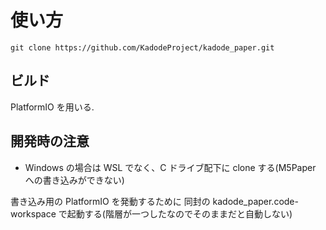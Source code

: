 # 使い方

```
git clone https://github.com/KadodeProject/kadode_paper.git
```

## ビルド

PlatformIO を用いる.

## 開発時の注意

- Windows の場合は WSL でなく、C ドライブ配下に clone する(M5Paper への書き込みができない)

書き込み用の PlatformIO を発動するために 同封の kadode_paper.code-workspace で起動する(階層が一つしたなのでそのままだと自動しない)
